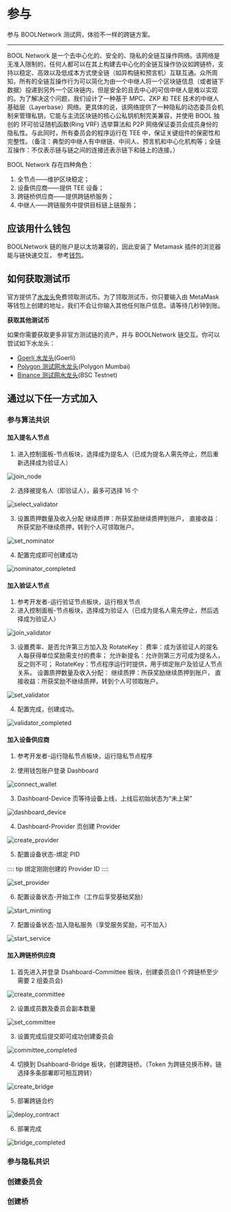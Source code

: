 # 参与

参与 BOOLNetwork 测试网，体验不一样的跨链方案。

---

BOOL Network 是一个去中心化的、安全的、隐私的全链互操作网络。该网络是无准入限制的，任何人都可以在其上构建去中心化的全链互操作协议如跨链桥，支持以稳定、高效以及低成本方式使全链（如异构链和预言机）互联互通。众所周知，所有的全链互操作行为可以简化为由一个中继人将一个区块链信息（或者链下数据）投递到另外一个区块链内，但是安全的且去中心的可信中继人是难以实现的。为了解决这个问题，我们设计了一种基于 MPC、ZKP 和 TEE 技术的中继人基础层（Layerbase）网络。更具体的说，该网络提供了一种隐私的动态委员会机制来管理私钥，它能与主流区块链的核心公私钥机制完美兼容，并使用 BOOL 独创的 环可验证随机函数(Ring VRF) 选举算法和 P2P 网络保证委员会成员身份的隐私性。与此同时，所有委员会的程序运行在 TEE 中，保证关键组件的保密性和完整性。（备注：典型的中继人有中继链、中间人、预言机和中心化机构等；全链互操作：不仅表示链与链之间的连接还表示链下和链上的连接。）

BOOL Network 存在四种角色：

1. 全节点——维护区块稳定；
2. 设备供应商——提供 TEE 设备；
3. 跨链桥供应商——提供跨链桥服务；
4. 中继人——跨链服务中提供目标链上链服务；

## 应该用什么钱包

BOOLNetwork 链的账户是以太坊兼容的，因此安装了 Metamask 插件的浏览器能与链快速交互， 参考[钱包](/tools/wallet)。

## 如何获取测试币

官方提供了[水龙头](https://faucet.bool.network/)免费领取测试币。为了领取测试币，你只要输入由 MetaMask 等钱包上创建的地址，我们不会让你输入其他任何账户信息。请等待几秒钟到账。

**获取其他测试币**

如果你需要获取更多非官方测试链的资产，并与 BOOLNetwork 链交互。你可以尝试如下水龙头：

- [Goerli 水龙头](https://goerli-faucet.mudit.blog)(Goerli)
- [Polygon 测试网水龙头](https://faucet.polygon.technology/)(Polygon Mumbai)
- [Binance 测试网水龙头](https://testnet.binance.org/faucet-smart)(BSC Testnet)

## 通过以下任一方式加入

### 参与算法共识

#### 加入提名人节点

1. 进入控制面板-节点板块，选择成为提名人（已成为提名人需先停止，然后重新选择成为验证人）

![join_node](/img/testnet/join_node.png)

2. 选择被提名人（即验证人），最多可选择 16 个

![select_validator](/img/testnet/select_validator.png)

3. 设置质押数量及收入分配
   继续质押：所获奖励继续质押到账户，
   直接收益：所获奖励不继续质押，转到个人可领取账户。

![set_nominator](/img/testnet/set_nominator.png)

4. 配置完成即可创建成功

![nominator_completed](/img/testnet/nominator_completed.png)

#### 加入验证人节点

1. 参考开发者-运行验证节点板块，运行相关节点
2. 进入控制面板-节点板块，选择成为验证人（已成为提名人需先停止，然后选择成为验证人）

![join_validator](/img/testnet/join_validator.png)

3. 设置费率、是否允许第三方加入及 RotateKey：
   费率：成为该验证人的提名人每获得单位奖励需支付的费率；
   允许新提名：允许则第三方可成为提名人，反之则不可；
   RotateKey：节点程序运行时提供，用于绑定账户及验证人节点关系。
   设置质押数量及收入分配：
   继续质押：所获奖励继续质押到账户，
   直接收益：所获奖励不继续质押，转到个人可领取账户。

![set_validator](/img/testnet/set_validator.png)

4. 配置完成，创建成功。

![validator_completed](/img/testnet/validator_completed.png)

#### 加入设备供应商

1. 参考开发者-运行隐私节点板块，运行隐私节点程序

2. 使用钱包账户登录 Dashboard

![connect_wallet](/img/testnet/connect_wallet.png)

3. Dashboard-Device 页等待设备上线，上线后初始状态为“未上架”

![dashboard_device](/img/testnet/dashboard_device.png)

4. Dashboard-Provider 页创建 Provider

![create_provider](/img/testnet/create_provider.png)

5. 配置设备状态-绑定 PID

:::: tip
绑定刚刚创建的 Provider ID
::::

![set_provider](/img/testnet/set_provider.png)

6. 配置设备状态-开始工作（工作后享受基础奖励）

![start_minting](/img/testnet/start_minting.png)

7. 配置设备状态-加入隐私服务（享受服务奖励，可不加入）

![start_service](/img/testnet/start_minting.png)

#### 加入跨链桥供应商

1. 首先进入并登录 Dsahboard-Committee 板块，创建委员会(1 个跨链桥至少需要 2 组委员会)

![create_committee](/img/testnet/create_committee.png)

2. 设置成员数及委员会副本数量

![set_committee](/img/testnet/set_committee.png)

3. 设置完成后提交即可成功创建委员会

![committee_completed](/img/testnet/committee_completed.png)

4. 切换到 Dsahboard-Bridge 板块，创建跨链桥。（Token 为跨链兑换币种，链选择多条部署即可相互跨转）

![create_bridge](/img/testnet/create_bridge.png)

5. 部署跨链合约

![deploy_contract](/img/testnet/deploy_contract.png)

6. 部署完成

![bridge_completed](/img/testnet/bridge_completed.png)

### 参与隐私共识

### 创建委员会

### 创建桥
